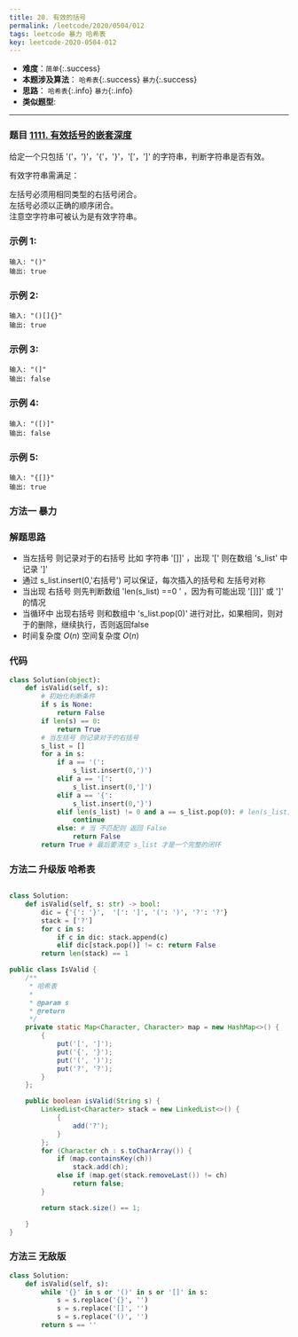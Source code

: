 ```yaml
---
title: 20. 有效的括号
permalink: /leetcode/2020/0504/012
tags: leetcode 暴力 哈希表
key: leetcode-2020-0504-012
---
```

- __难度__：`简单`{:.success}
- __本题涉及算法__： `哈希表`{:.success} `暴力`{:.success}
- __思路__：  `哈希表`{:.info} `暴力`{:.info}
- __类似题型__:

---

### 题目 [1111. 有效括号的嵌套深度](https://leetcode-cn.com/problems/maximum-nesting-depth-of-two-valid-parentheses-strings/)
给定一个只包括 '('，')'，'{'，'}'，'['，']' 的字符串，判断字符串是否有效。

有效字符串需满足：

左括号必须用相同类型的右括号闭合。   
左括号必须以正确的顺序闭合。    
注意空字符串可被认为是有效字符串。

### 示例 1:
```
输入: "()"
输出: true
```
### 示例 2:
```
输入: "()[]{}"
输出: true
```
### 示例 3:
```
输入: "(]"
输出: false
```
### 示例 4:
```
输入: "([)]"
输出: false
```
### 示例 5:
```
输入: "{[]}"
输出: true
```
### 方法一 暴力
### 解题思路
- 当左括号 则记录对于的右括号 比如 字符串 '[]]' ，出现 '[' 则在数组 's_list' 中记录 ']'
- 通过 s_list.insert(0,'右括号') 可以保证，每次插入的括号和 左括号对称
- 当出现 右括号 则先判断数组 'len(s_list) ==0 ' ，因为有可能出现 '[]]]' 或 ']' 的情况
- 当循环中 出现右括号 则和数组中 's_list.pop(0)' 进行对比，如果相同，则对于的删除，继续执行，否则返回false
- 时间复杂度 $O(n)$ 空间复杂度 $O(n)$
### 代码

```python
class Solution(object):
    def isValid(self, s):
        # 初始化判断条件
        if s is None:
            return False
        if len(s) == 0:
            return True
        # 当左括号 则记录对于的右括号
        s_list = []
        for a in s:
            if a == '(':
                s_list.insert(0,')')
            elif a == '[':
                s_list.insert(0,']')
            elif a == '{':
                s_list.insert(0,'}')
            elif len(s_list) != 0 and a == s_list.pop(0): # len(s_list) != 0 出现 '[]]'清空的判断
                continue
            else: # 当 不匹配则 返回 False
                return False
        return True # 最后要清空 s_list 才是一个完整的闭环
```

### 方法二 升级版 哈希表
```python

class Solution:
    def isValid(self, s: str) -> bool:
        dic = {'{': '}',  '[': ']', '(': ')', '?': '?'}
        stack = ['?']
        for c in s:
            if c in dic: stack.append(c)
            elif dic[stack.pop()] != c: return False
        return len(stack) == 1

```

```java
public class IsValid {
    /**
     * 哈希表
     *
     * @param s
     * @return
     */
    private static Map<Character, Character> map = new HashMap<>() {
        {
            put('[', ']');
            put('{', '}');
            put('(', ')');
            put('?', '?');
        }
    };

    public boolean isValid(String s) {
        LinkedList<Character> stack = new LinkedList<>() {
            {
                add('?');
            }
        };
        for (Character ch : s.toCharArray()) {
            if (map.containsKey(ch))
                stack.add(ch);
            else if (map.get(stack.removeLast()) != ch)
                return false;
        }

        return stack.size() == 1;

    }
}
```


### 方法三 无敌版
```python
class Solution:
    def isValid(self, s):
        while '{}' in s or '()' in s or '[]' in s:
            s = s.replace('{}', '')
            s = s.replace('[]', '')
            s = s.replace('()', '')
        return s == ''
```
